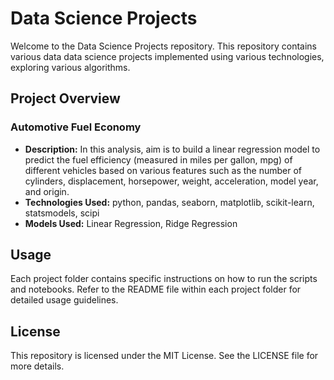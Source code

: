 # Data Science Projects
Welcome to the Data Science Projects repository. This repository contains various data data science projects implemented using various technologies, exploring various algorithms.

## Project Overview
### Automotive Fuel Economy
- **Description:** In this analysis, aim is to build a linear regression model to predict the fuel efficiency (measured in miles per gallon, mpg) of different vehicles based on various features such as the number of cylinders, displacement, horsepower, weight, acceleration, model year, and origin.
- **Technologies Used:** python, pandas, seaborn, matplotlib, scikit-learn, statsmodels, scipi
- **Models Used:** Linear Regression, Ridge Regression

## Usage
Each project folder contains specific instructions on how to run the scripts and notebooks. Refer to the README file within each project folder for detailed usage guidelines.

## License
This repository is licensed under the MIT License. See the LICENSE file for more details.


